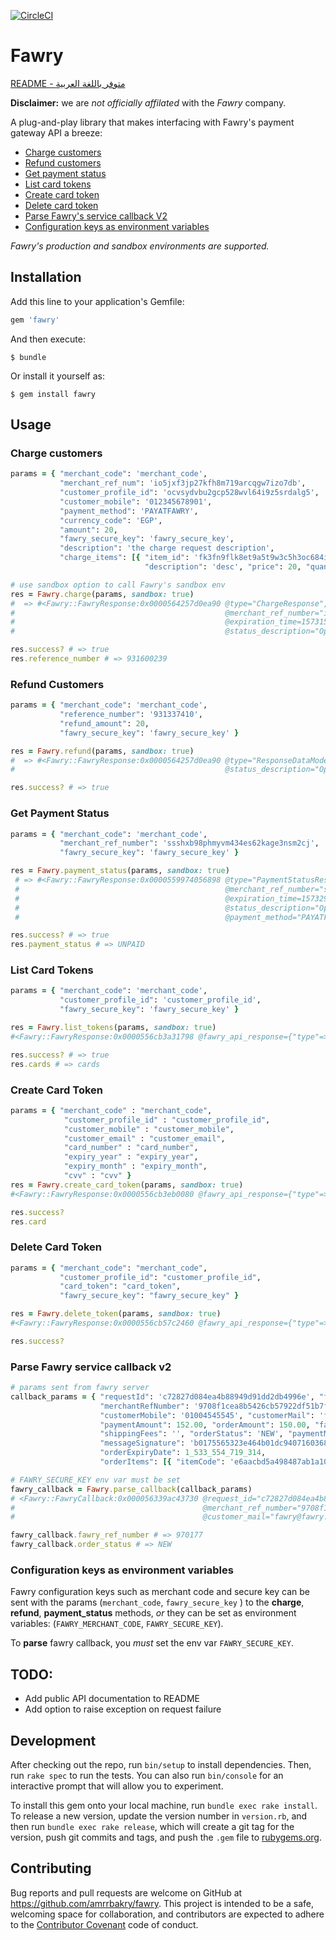 [![CircleCI](https://circleci.com/gh/fawry-api/fawry.svg?style=svg)](https://circleci.com/gh/fawry-api/fawry)

# Fawry

[README - متوفر باللغة العربية](https://github.com/fawry-api/fawry/blob/master/README-ar.md)

**Disclaimer:** we are _not officially affilated_ with the _Fawry_ company.

A plug-and-play library that makes interfacing with Fawry's payment gateway API a breeze:

- [Charge customers](https://github.com/fawry-api/fawry#charge-customers)
- [Refund customers](https://github.com/fawry-api/fawry#refund-customers)
- [Get payment status](https://github.com/fawry-api/fawry#get-payment-status)
- [List card tokens](https://github.com/fawry-api/fawry#list-card-token)
- [Create card token](https://github.com/fawry-api/fawry#create-card-token)
- [Delete card token](https://github.com/fawry-api/fawry#delete-card-token)
- [Parse Fawry's service callback V2](https://github.com/fawry-api/fawry#parse-fawry-service-callback-v2)
- [Configuration keys as environment variables](https://github.com/fawry-api/fawry#configuration-keys-as-environment-variables)

_Fawry's production and sandbox environments are supported._

## Installation

Add this line to your application's Gemfile:

```ruby
gem 'fawry'
```

And then execute:

    $ bundle

Or install it yourself as:

    $ gem install fawry

## Usage

### Charge customers

```ruby
params = { "merchant_code": 'merchant_code',
           "merchant_ref_num": 'io5jxf3jp27kfh8m719arcqgw7izo7db',
           "customer_profile_id": 'ocvsydvbu2gcp528wvl64i9z5srdalg5',
           "customer_mobile": '012345678901',
           "payment_method": 'PAYATFAWRY',
           "currency_code": 'EGP',
           "amount": 20,
           "fawry_secure_key": 'fawry_secure_key',
           "description": 'the charge request description',
           "charge_items": [{ "item_id": 'fk3fn9flk8et9a5t9w3c5h3oc684ivho',
                              "description": 'desc', "price": 20, "quantity": 1 }] }

# use sandbox option to call Fawry's sandbox env
res = Fawry.charge(params, sandbox: true)
#  => #<Fawry::FawryResponse:0x0000564257d0ea90 @type="ChargeResponse", @reference_number="931600239",
#                                               @merchant_ref_number="io5jxf3jp27kfh8m719arcqgw7izo7db",
#                                               @expiration_time=1573153206979, @status_code=200,
#                                               @status_description="Operation done successfully">

res.success? # => true
res.reference_number # => 931600239
```

### Refund Customers

```ruby
params = { "merchant_code": 'merchant_code',
           "reference_number": '931337410',
           "refund_amount": 20,
           "fawry_secure_key": 'fawry_secure_key' }

res = Fawry.refund(params, sandbox: true)
#  => #<Fawry::FawryResponse:0x0000564257d0ea90 @type="ResponseDataModel", @status_code=200,
#                                               @status_description="Operation done successfully">

res.success? # => true
```

### Get Payment Status

```ruby
params = { "merchant_code": 'merchant_code',
           "merchant_ref_number": 'ssshxb98phmyvm434es62kage3nsm2cj',
           "fawry_secure_key": 'fawry_secure_key' }

res = Fawry.payment_status(params, sandbox: true)
 # => #<Fawry::FawryResponse:0x0000559974056898 @type="PaymentStatusResponse", @reference_number="931922417",
 #                                              @merchant_ref_number="ssshxb98phmyvm434es62kage3nsm2cj",
 #                                              @expiration_time=1573297736167, @status_code=200,
 #                                              @status_description="Operation done successfully", @payment_amount=20,
 #                                              @payment_method="PAYATFAWRY", @payment_status="UNPAID">

res.success? # => true
res.payment_status # => UNPAID
```

### List Card Tokens

```ruby
params = { "merchant_code": 'merchant_code',
           "customer_profile_id": 'customer_profile_id',
           "fawry_secure_key": 'fawry_secure_key' }

res = Fawry.list_tokens(params, sandbox: true)
#<Fawry::FawryResponse:0x0000556cb3a31798 @fawry_api_response={"type"=>"CustomerTokensResponse", "cards"=>[{"token"=>"b5sshhdsl98df96200f254c19b2718bfc825a0678888216c28962b3e66a393084ee9aed6", "creationDate"=>1599487402318, "lastFourDigits"=>"4242", "brand"=>"Visa Card"}, {"token"=>"fb98dslsksmkdds7857ed7042ce30a2a5b777e1f1ac6ac58da1c8c0199f61df7a8bc098e96", "creationDate"=>1599489158457, "lastFourDigits"=>"0001", "brand"=>"Visa Card"}, {"token"=>"cc03fwqaacbd94e468a1b756ac1cbb285a41a2428df9f1a727457b41f9447d0058c7c", "creationDate"=>1599584834346, "lastFourDigits"=>"2346", "brand"=>"MasterCard"}, {"token"=>"f04a8bc9c973f900515f4b58e52c9ff03070baf3f534bdfdad0e97679534f60ddkjk13", "creationDate"=>1600260415739, "lastFourDigits"=>"8769", "brand"=>"Visa Card"}], "statusCode"=>200, "statusDescription"=>"Operation done successfully"}, @type="CustomerTokensResponse", @cards=[{"token"=>"b5sshhdsl98df96200f254c19b2718bfc825a0678888216c28962b3e66a393084ee9aed6", "creationDate"=>1599487402318, "lastFourDigits"=>"4242", "brand"=>"Visa Card"}, {"token"=>"fb98dslsksmkdds7857ed7042ce30a2a5b777e1f1ac6ac58da1c8c0199f61df7a8bc098e96", "creationDate"=>1599489158457, "lastFourDigits"=>"0001", "brand"=>"Visa Card"}, {"token"=>"cc03fwqaacbd94e468a1b756ac1cbb285a41a2428df9f1a727457b41f9447d0058c7c", "creationDate"=>1599584834346, "lastFourDigits"=>"2346", "brand"=>"MasterCard"}, {"token"=>"f04a8bc9c973f900515f4b58e52c9ff03070baf3f534bdfdad0e97679534f60ddkjk13", "creationDate"=>1600260415739, "lastFourDigits"=>"8769", "brand"=>"Visa Card"}], @status_code=200, @status_description="Operation done successfully">

res.success? # => true
res.cards # => cards
```

### Create Card Token

```ruby
params = { "merchant_code" : "merchant_code",
            "customer_profile_id" : "customer_profile_id",
            "customer_mobile" : "customer_mobile",
            "customer_email" : "customer_email",
            "card_number" : "card_number",
            "expiry_year" : "expiry_year",
            "expiry_month" : "expiry_month",
            "cvv" : "cvv" }
res = Fawry.create_card_token(params, sandbox: true)
#<Fawry::FawryResponse:0x0000556cb3eb0080 @fawry_api_response={"type"=>"CardTokenResponse", "card"=>{"token"=>"b598f96200f254c19b2718bfc825a063278888216c28962b3e66a393084ee9aed6", "creationDate"=>1607011562353, "lastFourDigits"=>"4242"}, "statusCode"=>200, "statusDescription"=>"Operation done successfully"}, @type="CardTokenResponse", @status_code=200, @status_description="Operation done successfully", @card={"token"=>"b598f96200f254c19b2718bfc825a063278888216c28962b3e66a393084ee9aed6", "creationDate"=>1607011562353, "lastFourDigits"=>"4242"}>

res.success?
res.card
```

### Delete Card Token

```ruby
params = { "merchant_code": "merchant_code",
           "customer_profile_id": "customer_profile_id",
           "card_token": "card_token",
           "fawry_secure_key": "fawry_secure_key" }

res = Fawry.delete_token(params, sandbox: true)
#<Fawry::FawryResponse:0x0000556cb57c2460 @fawry_api_response={"type"=>"CardTokenResponse", "statusCode"=>200, "statusDescription"=>"Operation done successfully"}, @type="CardTokenResponse", @status_code=200, @status_description="Operation done successfully">

res.success?

```

### Parse Fawry service callback v2

```ruby
# params sent from fawry server
callback_params = { "requestId": 'c72827d084ea4b88949d91dd2db4996e', "fawryRefNumber": '970177',
                    "merchantRefNumber": '9708f1cea8b5426cb57922df51b7f790',
                    "customerMobile": '01004545545', "customerMail": 'fawry@fawry.com',
                    "paymentAmount": 152.00, "orderAmount": 150.00, "fawryFees": 2.00,
                    "shippingFees": '', "orderStatus": 'NEW', "paymentMethod": 'PAYATFAWRY',
                    "messageSignature": 'b0175565323e464b01dc9407160368af5568196997fb6e379374a4f4fbbcf587',
                    "orderExpiryDate": 1_533_554_719_314,
                    "orderItems": [{ "itemCode": 'e6aacbd5a498487ab1a10ae71061535d', "price": 150.0, "quantity": 1 }] }

# FAWRY_SECURE_KEY env var must be set
fawry_callback = Fawry.parse_callback(callback_params)
# <Fawry::FawryCallback:0x000056339ac43730 @request_id="c72827d084ea4b88949d91dd2db4996e", @fawry_ref_number="970177",
#                                          @merchant_ref_number="9708f1cea8b5426cb57922df51b7f790", @customer_mobile="01004545545",
#                                          @customer_mail="fawry@fawry.com", @order_status="NEW", @order_amount=150.0, @fawry_fees=2.0, ...>

fawry_callback.fawry_ref_number # => 970177
fawry_callback.order_status # => NEW
```

### Configuration keys as environment variables

Fawry configuration keys such as merchant code and secure key can be sent with the params (`merchant_code`, `fawry_secure_key` ) to the **charge**, **refund**, **payment_status** methods, _or_ they can be set as environment variables: (`FAWRY_MERCHANT_CODE`, `FAWRY_SECURE_KEY`).

To **parse** fawry callback, you _must_ set the env var `FAWRY_SECURE_KEY`.

## TODO:

- Add public API documentation to README
- Add option to raise exception on request failure

## Development

After checking out the repo, run `bin/setup` to install dependencies. Then, run `rake spec` to run the tests. You can also run `bin/console` for an interactive prompt that will allow you to experiment.

To install this gem onto your local machine, run `bundle exec rake install`. To release a new version, update the version number in `version.rb`, and then run `bundle exec rake release`, which will create a git tag for the version, push git commits and tags, and push the `.gem` file to [rubygems.org](https://rubygems.org).

## Contributing

Bug reports and pull requests are welcome on GitHub at https://github.com/amrrbakry/fawry. This project is intended to be a safe, welcoming space for collaboration, and contributors are expected to adhere to the [Contributor Covenant](http://contributor-covenant.org) code of conduct.
